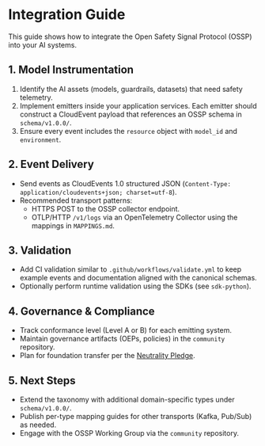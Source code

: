 # Integration Guide

This guide shows how to integrate the Open Safety Signal Protocol (OSSP) into your AI systems.

## 1. Model Instrumentation

1. Identify the AI assets (models, guardrails, datasets) that need safety telemetry.
2. Implement emitters inside your application services. Each emitter should construct a CloudEvent payload that references an OSSP schema in `schema/v1.0.0/`.
3. Ensure every event includes the `resource` object with `model_id` and `environment`.

## 2. Event Delivery

- Send events as CloudEvents 1.0 structured JSON (`Content-Type: application/cloudevents+json; charset=utf-8`).
- Recommended transport patterns:
  - HTTPS POST to the OSSP collector endpoint.
  - OTLP/HTTP `/v1/logs` via an OpenTelemetry Collector using the mappings in `MAPPINGS.md`.

## 3. Validation

- Add CI validation similar to `.github/workflows/validate.yml` to keep example events and documentation aligned with the canonical schemas.
- Optionally perform runtime validation using the SDKs (see `sdk-python`).

## 4. Governance & Compliance

- Track conformance level (Level A or B) for each emitting system.
- Maintain governance artifacts (OEPs, policies) in the `community` repository.
- Plan for foundation transfer per the [Neutrality Pledge](../community/GOVERNANCE.md).

## 5. Next Steps

- Extend the taxonomy with additional domain-specific types under `schema/v1.0.0/`.
- Publish per-type mapping guides for other transports (Kafka, Pub/Sub) as needed.
- Engage with the OSSP Working Group via the `community` repository.
